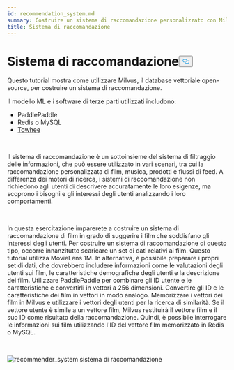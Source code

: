 ```yaml
---
id: recommendation_system.md
summary: Costruire un sistema di raccomandazione personalizzato con Milvus.
title: Sistema di raccomandazione
---
```

<h1 id="Recommender-System" class="common-anchor-header">Sistema di raccomandazione<button data-href="#Recommender-System" class="anchor-icon" translate="no">
      <svg translate="no"
        aria-hidden="true"
        focusable="false"
        height="20"
        version="1.1"
        viewBox="0 0 16 16"
        width="16"
      >
        <path
          fill="#0092E4"
          fill-rule="evenodd"
          d="M4 9h1v1H4c-1.5 0-3-1.69-3-3.5S2.55 3 4 3h4c1.45 0 3 1.69 3 3.5 0 1.41-.91 2.72-2 3.25V8.59c.58-.45 1-1.27 1-2.09C10 5.22 8.98 4 8 4H4c-.98 0-2 1.22-2 2.5S3 9 4 9zm9-3h-1v1h1c1 0 2 1.22 2 2.5S13.98 12 13 12H9c-.98 0-2-1.22-2-2.5 0-.83.42-1.64 1-2.09V6.25c-1.09.53-2 1.84-2 3.25C6 11.31 7.55 13 9 13h4c1.45 0 3-1.69 3-3.5S14.5 6 13 6z"
        ></path>
      </svg>
    </button></h1><p>Questo tutorial mostra come utilizzare Milvus, il database vettoriale open-source, per costruire un sistema di raccomandazione.</p>
<p>Il modello ML e i software di terze parti utilizzati includono:</p>
<ul>
<li>PaddlePaddle</li>
<li>Redis o MySQL</li>
<li><a href="https://towhee.io/">Towhee</a></li>
</ul>
<p></br></p>
<p>Il sistema di raccomandazione è un sottoinsieme del sistema di filtraggio delle informazioni, che può essere utilizzato in vari scenari, tra cui la raccomandazione personalizzata di film, musica, prodotti e flussi di feed. A differenza dei motori di ricerca, i sistemi di raccomandazione non richiedono agli utenti di descrivere accuratamente le loro esigenze, ma scoprono i bisogni e gli interessi degli utenti analizzando i loro comportamenti.</p>
<p></br></p>
<p>In questa esercitazione imparerete a costruire un sistema di raccomandazione di film in grado di suggerire i film che soddisfano gli interessi degli utenti. Per costruire un sistema di raccomandazione di questo tipo, occorre innanzitutto scaricare un set di dati relativi ai film. Questo tutorial utilizza MovieLens 1M. In alternativa, è possibile preparare i propri set di dati, che dovrebbero includere informazioni come le valutazioni degli utenti sui film, le caratteristiche demografiche degli utenti e la descrizione dei film. Utilizzare PaddlePaddle per combinare gli ID utente e le caratteristiche e convertirli in vettori a 256 dimensioni. Convertire gli ID e le caratteristiche dei film in vettori in modo analogo. Memorizzare i vettori dei film in Milvus e utilizzare i vettori degli utenti per la ricerca di similarità. Se il vettore utente è simile a un vettore film, Milvus restituirà il vettore film e il suo ID come risultato della raccomandazione. Quindi, è possibile interrogare le informazioni sui film utilizzando l'ID del vettore film memorizzato in Redis o MySQL.</p>
<p></br></p>
<p>
  
   <span class="img-wrapper"> <img translate="no" src="/docs/v2.4.x/assets/recommendation_system.png" alt="recommender_system" class="doc-image" id="recommender_system" />
   </span> <span class="img-wrapper"> <span>sistema di raccomandazione</span> </span></p>
